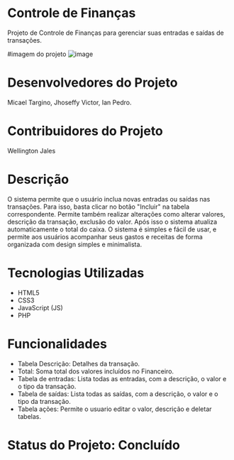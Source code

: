 
# Controle de Finanças
Projeto de Controle de Finanças para gerenciar suas entradas e saídas de transações.

#imagem do projeto ![image](https://github.com/IanPedr/projeto_crud/assets/125905398/4d418c9b-639f-4114-942e-95c87c3abfe1)

# Desenvolvedores do Projeto
Micael Targino, Jhoseffy Victor, Ian Pedro.

# Contribuidores do Projeto
Wellington Jales

# Descrição
O sistema permite que o usuário inclua novas entradas ou saídas nas transações. Para isso, basta clicar no botão "Incluir" na tabela correspondente.
Permite também realizar alterações como alterar valores, descrição da transação, exclusão do valor.
Após isso o sistema atualiza automaticamente o total do caixa.
O sistema é simples e fácil de usar, e permite aos usuários acompanhar seus gastos e receitas de forma organizada com design simples e minimalista.

# Tecnologias Utilizadas

- HTML5
- CSS3
- JavaScript (JS)
- PHP

# Funcionalidades

- Tabela Descrição: Detalhes da transação.
- Total: Soma total dos valores incluídos no Financeiro.
- Tabela de entradas: Lista todas as entradas, com a descrição, o valor e o tipo da transação.
- Tabela de saídas: Lista todas as saídas, com a descrição, o valor e o tipo da transação.
- Tabela ações: Permite o usuario editar o valor, descrição e deletar tabelas.  

# Status do Projeto: Concluído
